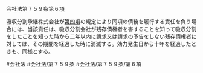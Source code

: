 会社法第７５９条第６項

吸収分割承継株式会社が[第四項](会社法＿＿＿＿第７５９条第４項)の規定により同項の債務を履行する責任を負う場合には、当該責任は、吸収分割会社が残存債権者を害することを知って吸収分割をしたことを知った時から二年以内に請求又は請求の予告をしない残存債権者に対しては、その期間を経過した時に消滅する。効力発生日から十年を経過したときも、同様とする。

#会社法
#会社法/第７５９条
#会社法/第７５９条/第６項
